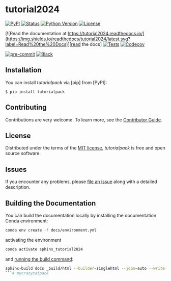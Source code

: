 # tutorial2024

[![PyPI](https://img.shields.io/pypi/v/tutorial2024.svg)][pypi status]
[![Status](https://img.shields.io/pypi/status/tutorial2024.svg)][pypi status]
[![Python Version](https://img.shields.io/pypi/pyversions/tutorial2024)][pypi status]
[![License](https://img.shields.io/pypi/l/tutorial2024)][license]

[![Read the documentation at https://tutorial2024.readthedocs.io/](https://img.shields.io/readthedocs/tutorial2024/latest.svg?label=Read%20the%20Docs)][read the docs]
[![Tests](https://github.com/eymontem/tutorial2024/actions/workflows/python-test.yml/badge.svg)][tests]
[![Codecov](https://codecov.io/gh/eymontem/tutorial2024/branch/main/graph/badge.svg)][codecov]

[![pre-commit](https://img.shields.io/badge/pre--commit-enabled-brightgreen?logo=pre-commit&logoColor=white)][pre-commit]
[![Black](https://img.shields.io/badge/code%20style-black-000000.svg)][black]

[pypi status]: https://pypi.org/project/tutorial2024/
[read the docs]: https://tutorial2024.readthedocs.io/
[tests]: https://github.com/eymontem/tutorial2024/actions?workflow=Tests
[codecov]: https://app.codecov.io/gh/eymontem/tutorial2024
[pre-commit]: https://github.com/pre-commit/pre-commit
[black]: https://github.com/psf/black

## Installation

You can install _tutorialpack_ via [pip] from [PyPI]:

```console
$ pip install tutorialpack
```

## Contributing

Contributions are very welcome.
To learn more, see the [Contributor Guide][Contributor Guide].

## License

Distributed under the terms of the [MIT license][License],
_tutorialpack_ is free and open source software.

## Issues

If you encounter any problems,
please [file an issue][Issue Tracker] along with a detailed description.


<!-- github-only -->

[command-line reference]: https://tutorial2024.readthedocs.io/en/latest/usage.html
[License]: https://github.com/eymontem/tutorial2024/blob/main/LICENSE
[Contributor Guide]: https://github.com/eymontem/tutorial2024/blob/main/CONTRIBUTING.md
[Issue Tracker]: https://github.com/eymontem/tutorial2024/issues


## Building the Documentation

You can build the documentation locally by installing the documentation Conda environment:

```bash
conda env create -f docs/environment.yml
```

activating the environment

```bash
conda activate sphinx_tutorial2024
```

and [running the build command](https://www.sphinx-doc.org/en/master/man/sphinx-build.html#sphinx-build):

```bash
sphinx-build docs _build/html --builder=singlehtml --jobs=auto --write-all; open _build/html/index.html
```#   m y c r a z y c a t p a c k  
 